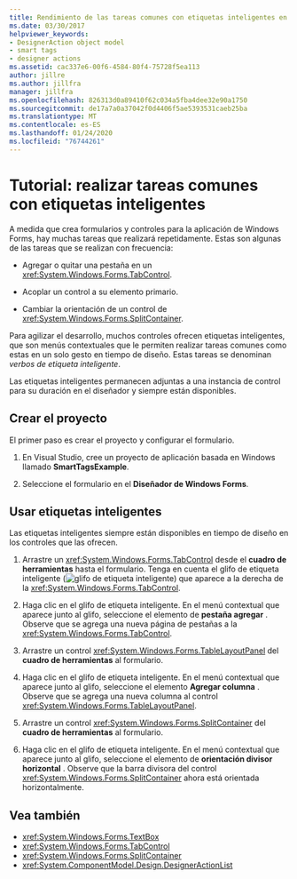```yaml
---
title: Rendimiento de las tareas comunes con etiquetas inteligentes en los controles
ms.date: 03/30/2017
helpviewer_keywords:
- DesignerAction object model
- smart tags
- designer actions
ms.assetid: cac337e6-00f6-4584-80f4-75728f5ea113
author: jillre
ms.author: jillfra
manager: jillfra
ms.openlocfilehash: 826313d0a89410f62c034a5fba4dee32e90a1750
ms.sourcegitcommit: de17a7a0a37042f0d4406f5ae5393531caeb25ba
ms.translationtype: MT
ms.contentlocale: es-ES
ms.lasthandoff: 01/24/2020
ms.locfileid: "76744261"
---
```

# <a name="walkthrough-perform-common-tasks-using-smart-tags"></a>Tutorial: realizar tareas comunes con etiquetas inteligentes

A medida que crea formularios y controles para la aplicación de Windows Forms, hay muchas tareas que realizará repetidamente. Estas son algunas de las tareas que se realizan con frecuencia:

- Agregar o quitar una pestaña en un <xref:System.Windows.Forms.TabControl>.

- Acoplar un control a su elemento primario.

- Cambiar la orientación de un control de <xref:System.Windows.Forms.SplitContainer>.

Para agilizar el desarrollo, muchos controles ofrecen etiquetas inteligentes, que son menús contextuales que le permiten realizar tareas comunes como estas en un solo gesto en tiempo de diseño. Estas tareas se denominan *verbos de etiqueta inteligente*.

Las etiquetas inteligentes permanecen adjuntas a una instancia de control para su duración en el diseñador y siempre están disponibles.

## <a name="create-the-project"></a>Crear el proyecto

El primer paso es crear el proyecto y configurar el formulario.

1. En Visual Studio, cree un proyecto de aplicación basada en Windows llamado **SmartTagsExample**.

2. Seleccione el formulario en el **Diseñador de Windows Forms**.

## <a name="use-smart-tags"></a>Usar etiquetas inteligentes

Las etiquetas inteligentes siempre están disponibles en tiempo de diseño en los controles que las ofrecen.

1. Arrastre un <xref:System.Windows.Forms.TabControl> desde el **cuadro de herramientas** hasta el formulario. Tenga en cuenta el glifo de etiqueta inteligente (![glifo de etiqueta inteligente](./media/vs-winformsmttagglyph.gif)) que aparece a la derecha de la <xref:System.Windows.Forms.TabControl>.

2. Haga clic en el glifo de etiqueta inteligente. En el menú contextual que aparece junto al glifo, seleccione el elemento de **pestaña agregar** . Observe que se agrega una nueva página de pestañas a la <xref:System.Windows.Forms.TabControl>.

3. Arrastre un control <xref:System.Windows.Forms.TableLayoutPanel> del **cuadro de herramientas** al formulario.

4. Haga clic en el glifo de etiqueta inteligente. En el menú contextual que aparece junto al glifo, seleccione el elemento **Agregar columna** . Observe que se agrega una nueva columna al control <xref:System.Windows.Forms.TableLayoutPanel>.

5. Arrastre un control <xref:System.Windows.Forms.SplitContainer> del **cuadro de herramientas** al formulario.

6. Haga clic en el glifo de etiqueta inteligente. En el menú contextual que aparece junto al glifo, seleccione el elemento de **orientación divisor horizontal** . Observe que la barra divisora del control <xref:System.Windows.Forms.SplitContainer> ahora está orientada horizontalmente.

## <a name="see-also"></a>Vea también

- <xref:System.Windows.Forms.TextBox>
- <xref:System.Windows.Forms.TabControl>
- <xref:System.Windows.Forms.SplitContainer>
- <xref:System.ComponentModel.Design.DesignerActionList>
